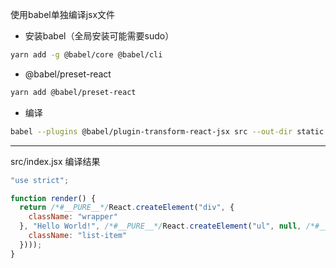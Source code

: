 <!--
 * @Author: your name
 * @Date: 2020-09-18 11:05:50
 * @LastEditTime: 2020-09-18 11:41:54
 * @LastEditors: Please set LastEditors
 * @Description: In User Settings Edit
 * @FilePath: /VirtualDOM/README.md
-->

使用babel单独编译jsx文件

- 安装babel（全局安装可能需要sudo）
  
```bash
yarn add -g @babel/core @babel/cli
```

- @babel/preset-react

```bash
yarn add @babel/preset-react
```

- 编译

```bash
babel --plugins @babel/plugin-transform-react-jsx src --out-dir static
```
---

src/index.jsx 编译结果

```js
"use strict";

function render() {
  return /*#__PURE__*/React.createElement("div", {
    className: "wrapper"
  }, "Hello World!", /*#__PURE__*/React.createElement("ul", null, /*#__PURE__*/React.createElement("li", {
    className: "list-item"
  })));
}
```
